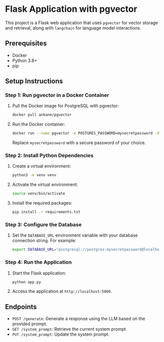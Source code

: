 # Flask Application with pgvector

This project is a Flask web application that uses `pgvector` for vector storage and retrieval, along with `langchain` for language model interactions.

## Prerequisites

- Docker
- Python 3.8+
- pip

## Setup Instructions

### Step 1: Run pgvector in a Docker Container

1. Pull the Docker image for PostgreSQL with pgvector:

   ```bash
   docker pull ankane/pgvector
   ```

2. Run the Docker container:

   ```bash
   docker run --name pgvector -e POSTGRES_PASSWORD=mysecretpassword -d -p 5432:5432 ankane/pgvector
   ```

   Replace `mysecretpassword` with a secure password of your choice.

### Step 2: Install Python Dependencies

1. Create a virtual environment:

   ```bash
   python3 -m venv venv
   ```

2. Activate the virtual environment:

   ```bash
   source venv/bin/activate
   ```

3. Install the required packages:

   ```bash
   pip install -r requirements.txt
   ```

### Step 3: Configure the Database

1. Set the `DATABASE_URL` environment variable with your database connection string. For example:

   ```bash
   export DATABASE_URL="postgresql://postgres:mysecretpassword@localhost:5432/postgres"
   ```

### Step 4: Run the Application

1. Start the Flask application:

   ```bash
   python app.py
   ```

2. Access the application at `http://localhost:5000`.

## Endpoints

- `POST /generate`: Generate a response using the LLM based on the provided prompt.
- `GET /system_prompt`: Retrieve the current system prompt.
- `PUT /system_prompt`: Update the system prompt.
